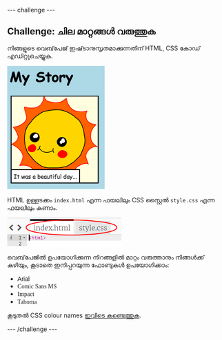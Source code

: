 \--- challenge \---

## Challenge: ചില മാറ്റങ്ങൾ വരുത്തുക

നിങ്ങളുടെ വെബ്‌പേജ് ഇഷ്‌ടാനുസൃതമാക്കുന്നതിന് HTML, CSS കോഡ് എഡിറ്റുചെയ്യുക.

![സ്‌ക്രീൻഷോട്ട്](images/story-changes.png)

HTML ഉള്ളടക്കം `index.html` എന്ന ഫയലിലും CSS സ്റ്റൈൽ `style.css` എന്ന ഫയലിലും കണാം.

![സ്ക്രീൻഷോട്ടുകൾ](images/story-files.png)

വെബ്‌പേജിൽ‌ ഉപയോഗിക്കുന്ന നിറങ്ങളിൽ മാറ്റം വരുത്താനും നിങ്ങൾക്ക് കഴിയും, കൂടാതെ ഇനിപ്പറയുന്ന ഫോണ്ടുകൾ‌ ഉപയോഗിക്കാം:

+ <span style="font-family: Arial;">Arial</span>
+ <span style="font-family: Comic Sans MS;">Comic Sans MS</span>
+ <span style="font-family: Impact;">Impact</span>
+ <span style="font-family: Tahoma;">Tahoma</span>

കൂടുതൽ CSS colour names [ഇവിടെ കണ്ടെത്തുക](http://jumpto.cc/colours).

\--- /challenge \---